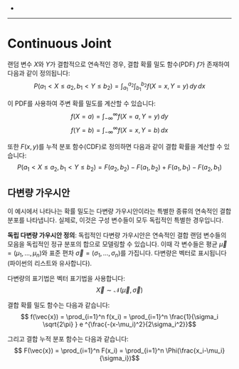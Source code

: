 +
---
# Continuous Joint

랜덤 변수 $X$와 $Y$가 결합적으로 연속적인 경우, 결합 확률 밀도 함수(PDF) $f$가 존재하여 다음과 같이 정의됩니다:
$$
P(a_1 < X \leq a_2, b_1 < Y \leq b_2) = \int_{a_1}^{a_2} \int_{b_1}^{b_2} f(X=x, Y=y) \, dy \, dx
$$

이 PDF를 사용하여 주변 확률 밀도를 계산할 수 있습니다:
$$
f(X=a) = \int_{-\infty}^{\infty} f(X=a, Y=y) \, dy
$$
$$
f(Y=b) = \int_{-\infty}^{\infty} f(X=x, Y=b) \, dx
$$

또한 $F(x,y)$를 누적 분포 함수(CDF)로 정의하면 다음과 같이 결합 확률을 계산할 수 있습니다:
$$
P(a_1 < X \leq a_2, b_1 < Y \leq b_2) = F(a_2, b_2) - F(a_1, b_2) + F(a_1, b_1) - F(a_2, b_1)
$$


## 다변량 가우시안

이 예시에서 나타나는 확률 밀도는 다변량 가우시안이라는 특별한 종류의 연속적인 결합 분포를 나타냅니다. 실제로, 이것은 구성 변수들이 모두 독립적인 특별한 경우입니다.

**독립 다변량 가우시안 정의**: 
독립적인 다변량 가우시안은 연속적인 결합 랜덤 변수들의 모음을 독립적인 정규 분포의 합으로 모델링할 수 있습니다. 
이때 각 변수들은 평균 $\vec{\mu} = (\mu_1, \dots, \mu_n)$와 표준 편차 $\vec{\sigma} = (\sigma_1, \dots, \sigma_n)$를 가집니다. 
다변량은 벡터로 표시됩니다 (파이썬의 리스트와 유사합니다). 

다변량의 표기법은 벡터 표기법을 사용합니다:
$$\vec{X} \sim \mathcal{N}(\vec{\mu}, \vec{\sigma})$$

결합 확률 밀도 함수는 다음과 같습니다:
$$
f(\vec{x}) = \prod_{i=1}^n f(x_i) = \prod_{i=1}^n \frac{1}{\sigma_i \sqrt{2\pi} } e ^{\frac{-(x-\mu_i)^2}{2\sigma_i^2}}$$

그리고 결합 누적 분포 함수는 다음과 같습니다:
$$
F(\vec{x}) = \prod_{i=1}^n F(x_i) = \prod_{i=1}^n \Phi(\frac{x_i-\mu_i}{\sigma_i})$$